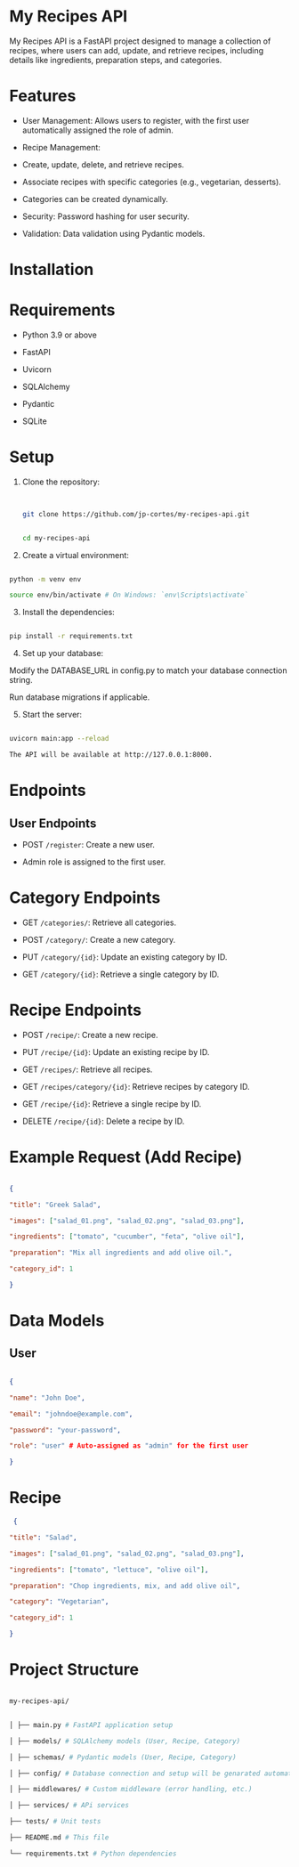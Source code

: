 



# My Recipes API

  

My Recipes API is a FastAPI project designed to manage a collection of recipes, where users can add, update, and retrieve recipes, including details like ingredients, preparation steps, and categories.

# Features

  

* User Management: Allows users to register, with the first user automatically assigned the role of admin.

* Recipe Management:

* Create, update, delete, and retrieve recipes.

* Associate recipes with specific categories (e.g., vegetarian, desserts).

* Categories can be created dynamically.

* Security: Password hashing for user security.

* Validation: Data validation using Pydantic models.

  

# Installation

# Requirements

  

* Python 3.9 or above

* FastAPI

* Uvicorn

* SQLAlchemy

* Pydantic

*  SQLite

  

# Setup

  

1. Clone the repository:

  

	```bash
  

	git clone https://github.com/jp-cortes/my-recipes-api.git


	cd my-recipes-api
	```
  

2. Create a virtual environment:

  

```bash

python -m venv env

source env/bin/activate # On Windows: `env\Scripts\activate` 
```

  

3. Install the dependencies:

  

```bash  

pip install -r requirements.txt
```

  

4. Set up your database:

  

Modify the DATABASE_URL in config.py to match your database connection string.

Run database migrations if applicable.

  

5. Start the server:

  

```bash

uvicorn main:app --reload  

The API will be available at http://127.0.0.1:8000. 
```

  

# Endpoints

## User Endpoints

  

* POST `/register`: Create a new user.

* Admin role is assigned to the first user.

  

# Category Endpoints

  

* GET `/categories/`: Retrieve all categories.

* POST `/category/`: Create a new category.

* PUT `/category/{id}`: Update an existing category by ID.

* GET `/category/{id}`: Retrieve a single category by ID.


# Recipe Endpoints

  

* POST `/recipe/`: Create a new recipe.

* PUT `/recipe/{id}`: Update an existing recipe by ID.

* GET `/recipes/`: Retrieve all recipes.

* GET `/recipes/category/{id}`: Retrieve recipes by category ID.

* GET `/recipe/{id}`: Retrieve a single recipe by ID.

* DELETE `/recipe/{id}`: Delete a recipe by ID.
  

# Example Request (Add Recipe)

  

```json  

{

"title": "Greek Salad",

"images": ["salad_01.png", "salad_02.png", "salad_03.png"],

"ingredients": ["tomato", "cucumber", "feta", "olive oil"],

"preparation": "Mix all ingredients and add olive oil.",

"category_id": 1

}
```

  

# Data Models

## User

  

```json

{

"name": "John Doe",

"email": "johndoe@example.com",

"password": "your-password",

"role": "user" # Auto-assigned as "admin" for the first user

}
```

  

# Recipe

  

```json
 {

"title": "Salad",

"images": ["salad_01.png", "salad_02.png", "salad_03.png"],

"ingredients": ["tomato", "lettuce", "olive oil"],

"preparation": "Chop ingredients, mix, and add olive oil",

"category": "Vegetarian",

"category_id": 1

}
```

  

# Project Structure
  

```bash

my-recipes-api/


│ ├── main.py # FastAPI application setup

│ ├── models/ # SQLAlchemy models (User, Recipe, Category)

│ ├── schemas/ # Pydantic models (User, Recipe, Category)

│ ├── config/ # Database connection and setup will be genarated automatically after running the server for the first time

│ ├── middlewares/ # Custom middleware (error handling, etc.)

│ ├── services/ # APi services

├── tests/ # Unit tests

├── README.md # This file

└── requirements.txt # Python dependencies

```
